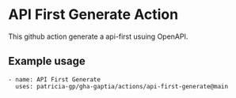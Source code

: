 # API First Generate Action

This github action generate a api-first usuing OpenAPI.

## Example usage

```
- name: API First Generate
  uses: patricia-gp/gha-gaptia/actions/api-first-generate@main
```